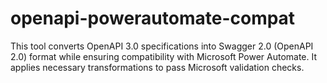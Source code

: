 # openapi-powerautomate-compat
This tool converts OpenAPI 3.0 specifications into Swagger 2.0 (OpenAPI 2.0) format while ensuring compatibility with Microsoft Power Automate. It applies necessary transformations to pass Microsoft validation checks.
